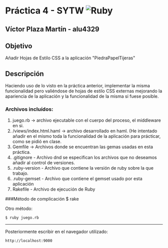 # Práctica 4 - SYTW   ![Ruby](http://www.userlogos.org/files/logos/mafi0z/ruby.png)

## Víctor Plaza Martín - alu4329

## Objetivo
Añadir Hojas de Estilo CSS a la aplicación "PiedraPapelTijeras"

## Descripción
 Haciendo uso de lo visto en la práctica anterior, implementar la misma funcionalidad pero valiéndose de hojas de estilo CSS externas mejorando la apariencia de la aplicación y la funcionalidad de la misma si fuese posible.

### Archivos incluídos:
1. juego.rb -> archivo ejecutable con el cuerpo del proceso, el middleware en si.
2. /views/index.html.haml -> archivo desarrollado en haml. (He intentado añadir en el mismo toda la funcionalidad de la aplicación para prácticar, como se pidió en clase.
3. Gemfile -> Archivos donde se encuentran las gemas usadas en esta práctica.
4. .gitignore - Archivo dnd se especifican los archivos que no deseamos añadir al control de versiones.
5. .ruby-version - Archivo que contiene la versión de ruby sobre la que trabajo.
6. .ruby-gemset - Archivo que contiene el gemset usado por esta aplicación
7. Rakefile - Archivo de ejecución de Ruby

###Método de complicación
	$ rake

Otro método:

	$ ruby juego.rb

****
Posteriormente escribir en el navegador utilizado:

	http://localhost:9000
